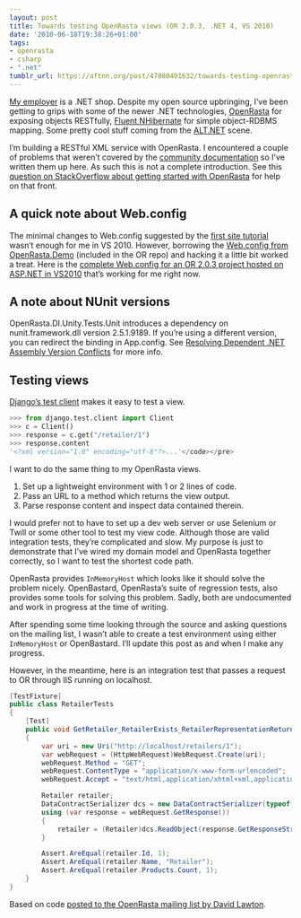 ```yaml
---
layout: post
title: Towards testing OpenRasta views (OR 2.0.3, .NET 4, VS 2010)
date: '2010-06-18T19:38:26+01:00'
tags:
- openrasta
- csharp
- ".net"
tumblr_url: https://aftnn.org/post/47880401632/towards-testing-openrasta-views
---
```

<p><a href="http://www.wonga.com/">My employer</a> is a .NET shop. Despite my open source upbringing, I&rsquo;ve been getting to grips with some of the newer .NET technologies, <a href="http://www.openrasta.com/">OpenRasta</a> for exposing objects RESTfully, <a href="http://fluentnhibernate.org/">Fluent NHibernate</a> for simple object-RDBMS mapping. Some pretty cool stuff coming from the <a href="http://altdotnet.org/">ALT.NET</a> scene.</p>

<p>I&rsquo;m building a RESTful XML service with OpenRasta. I encountered a couple of problems that weren&rsquo;t covered by the <a href="http://trac.caffeine-it.com/openrasta/wiki/Doc">community documentation</a> so I&rsquo;ve written them up here. As such this is not a complete introduction. See this <a href="http://stackoverflow.com/questions/2264839/getting-started-with-openrasta">question on StackOverflow about getting started with OpenRasta</a> for help on that front.</p>

<h2>A quick note about Web.config</h2>

<p>The minimal changes to Web.config suggested by the <a href="http://trac.caffeine-it.com/openrasta/wiki/Doc/Tutorials/FirstSite">first site tutorial</a> wasn&rsquo;t enough for me in VS 2010. However, borrowing the <a href="http://trac.caffeine-it.com/openrasta/browser/branches/2.0.3000/src/demo/OpenRasta.Demo/Web.config">Web.config from OpenRasta.Demo</a> (included in the OR repo) and hacking it a little bit worked a treat. Here is the <a href="http://gist.github.com/429870">complete Web.config for an OR 2.0.3 project hosted on ASP.NET in VS2010</a> that&rsquo;s working for me right now.</p>

<h2>A note about NUnit versions</h2>

<p>OpenRasta.DI.Unity.Tests.Unit introduces a dependency on nunit.framework.dll version 2.5.1.9189. If you&rsquo;re using a different version, you can redirect the binding in App.config. See <a href="http://blueonionsoftware.com/blog.aspx?p=03fe209c-db64-4a04-9adc-cec25b36f68b">Resolving Dependent .NET Assembly Version Conflicts</a> for more info.</p>

<h2>Testing views</h2>

<p><a href="http://docs.djangoproject.com/en/1.2/topics/testing/#module-django.test.client">Django&rsquo;s test client</a> makes it easy to test a view.</p>

```python
>>> from django.test.client import Client
>>> c = Client()
>>> response = c.get("/retailer/1")
>>> response.content
'<?xml version="1.0" encoding="utf-8"?>...'</code></pre>
```

<p>I want to do the same thing to my OpenRasta views.</p>

<ol>
<li>Set up a lightweight environment with 1 or 2 lines of code.</li>
<li>Pass an URL to a method which returns the view output.</li>
<li>Parse response content and inspect data contained therein.</li>
</ol>

<p>I would prefer not to have to set up a dev web server or use Selenium or Twill or some other tool to test my view code. Although those are valid integration tests, they&rsquo;re complicated and slow. My purpose is just to demonstrate that I&rsquo;ve wired my domain model and OpenRasta together correctly, so I want to test the shortest code path.</p>

<p>OpenRasta provides <code>InMemoryHost</code> which looks like it should solve the problem nicely. OpenBastard, OpenRasta&rsquo;s suite of regression tests, also provides some tools for solving this problem. Sadly, both are undocumented and work in progress at the time of writing.</p>

<p>After spending some time looking through the source and asking questions on the mailing list, I wasn&rsquo;t able to create a test environment using either <code>InMemoryHost</code> or OpenBastard. I&rsquo;ll update this post as and when I make any progress.</p>

<p>However, in the meantime, here is an integration test that passes a request to OR through IIS running on localhost.</p>

```csharp
[TestFixture]
public class RetailerTests
{
    [Test]
    public void GetRetailer_RetailerExists_RetailerRepresentationReturned()
    {
        var uri = new Uri("http://localhost/retailers/1");
        var webRequest = (HttpWebRequest)WebRequest.Create(uri);
        webRequest.Method = "GET";
        webRequest.ContentType = "application/x-www-form-urlencoded";
        webRequest.Accept = "text/html,application/xhtml+xml,application/xml;q=0.9,*/*;q=0.8";

        Retailer retailer;
        DataContractSerializer dcs = new DataContractSerializer(typeof(Retailer));
        using (var response = webRequest.GetResponse())
        {
            retailer = (Retailer)dcs.ReadObject(response.GetResponseStream());
        }

        Assert.AreEqual(retailer.Id, 1);
        Assert.AreEqual(retailer.Name, "Retailer");
        Assert.AreEqual(retailer.Products.Count, 1);
    }
}
```

<p>Based on code <a href="http://groups.google.com/group/openrasta/msg/b93992b038a2c42b">posted to the OpenRasta mailing list by David Lawton</a>.</p>
